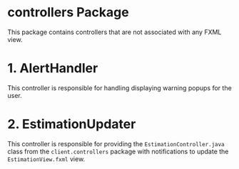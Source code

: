 # controllers Package

This package contains controllers that are not associated with any FXML view.

# 1. AlertHandler

This controller is responsible for handling displaying warning popups for the user.

# 2. EstimationUpdater

This controller is responsible for providing the `EstimationController.java` class
from the `client.controllers` package with notifications to update the `EstimationView.fxml` view.